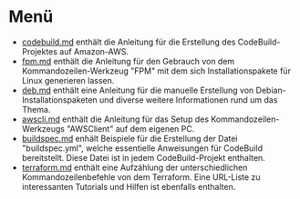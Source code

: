 # Menü
- [codebuild.md](https://github.com/mbHAW/ProjektC/blob/doc/codebuild.md) enthält die Anleitung für die Erstellung des CodeBuild-Projektes auf Amazon-AWS.
- [fpm.md](https://github.com/mbHAW/ProjektC/blob/doc/fpm.md) enthält die Anleitung für den Gebrauch von dem Kommandozeilen-Werkzeug "FPM" mit dem sich Installationspakete für Linux generieren lassen.
- [deb.md](https://github.com/mbHAW/ProjektC/blob/doc/deb.md) enthält eine Anleitung für die manuelle Erstellung von Debian-Installationspaketen und diverse weitere Informationen rund um das Thema.
- [awscli.md](https://github.com/mbHAW/ProjektC/blob/doc/awscli.md) enthält die Anleitung für das Setup des Kommandozeilen-Werkzeugs "AWSClient" auf dem eigenen PC.
- [buildspec.md](https://github.com/mbHAW/ProjektC/blob/doc/buildspec.md) enhält Beispiele für die Erstellung der Datei "buildspec.yml", welche essentielle Anweisungen für CodeBuild bereitstellt. Diese Datei ist in jedem CodeBuild-Projekt enthalten.
- [terraform.md](https://github.com/mbHAW/ProjektC/blob/doc/terraform.md) enthält eine Aufzählung der unterschiedlichen Kommandozeilenbefehle von dem Terraform. Eine URL-Liste zu interessanten Tutorials und Hilfen ist ebenfalls enthalten.
